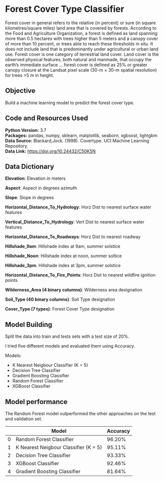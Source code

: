 # Forest Cover Type Classifier

Forest cover in general refers to the relative (in percent) or sure (in square kilometres/square miles) land area that is covered by forests.
According to the Food and Agriculture Organization, a forest is defined as land spanning more than 0.5 hectares with trees higher than 5 meters and a canopy cover of more than 10 percent, or trees able to reach these thresholds in situ. It does not include land that is predominantly under agricultural or urban land use. Forest cover is one category of terrestrial land cover. Land cover is the observed physical features, both natural and manmade, that occupy the earth’s immediate surface ... forest cover is defined as 25% or greater canopy closure at the Landsat pixel scale (30-m × 30-m spatial resolution) for trees >5 m in height. 

## Objective

Build a machine learning model to predict the forest cover type.

## Code and Resources Used 
**Python Version:** 3.7  
**Packages:** pandas, numpy, sklearn, matplotlib, seaborn, xgboost, lightgbm  
**Data Source:** Blackard,Jock. (1998). Covertype. UCI Machine Learning Repository.  
**Data Link:** https://doi.org/10.24432/C50K5N  

## Data Dictionary

<b>Elevation</b>: Elevation in meters

<b>Aspect</b>: Aspect in degrees azimuth

<b>Slope</b>: Slope in degrees

<b>Horizontal_Distance_To_Hydrology</b>: Horz Dist to nearest surface water features

<b>Vertical_Distance_To_Hydrology</b>: Vert Dist to nearest surface water features

<b>Horizontal_Distance_To_Roadways</b>: Horz Dist to nearest roadway

<b>Hillshade_9am</b>: Hillshade index at 9am, summer solstice

<b>Hillshade_Noon</b>: Hillshade index at noon, summer soltice

<b>Hillshade_3pm</b>: Hillshade index at 3pm, summer solstice

<b>Horizontal_Distance_To_Fire_Points</b>: Horz Dist to nearest wildfire ignition points

<b>Wilderness_Area (4 binary columns)</b>: Wilderness area designation

<b>Soil_Type (40 binary columns)</b>: Soil Type designation

<b>Cover_Type (7 types)</b>: Forest Cover Type designation

## Model Building
Split the data into train and tests sets with a test size of 20%.  

I tried five different models and evaluated them using Accuracy. 

Models:
*	K Nearest Neigbour Classifier (K = 5)
*	Decision Tree Classifier
*	Gradient Boosting Classifier
*	Random Forest Classifier
*	XGBoost Classifier

## Model performance
The Random Forest model outperformed the other approaches on the test and validation set. 


|    | Model               | Accuracy |
|----|--------------------|---------|
| 0  | Random Forest Classifier                | 96.20%   |
| 1  | K Nearest Neigbour Classifier (K = 5)                | 95.11%  |
| 2  | Decision Tree Classifier                 | 93.33%  |
| 3  | XGBoost Classifier  | 92.46%   |
| 4  | Gradient Boosting Classifier                 | 81.64%  |
